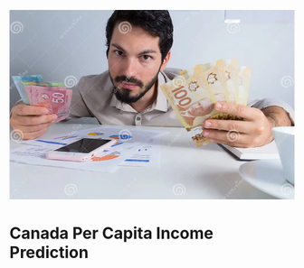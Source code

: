 ![Image Alt Text](https://raw.githubusercontent.com/GayasuddinMohd/Canada-Per-Capita-Income-Prediction/main/Canada%20Currency%20Image.webp)





# Canada Per Capita Income Prediction
